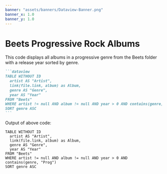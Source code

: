 ```yaml
---
banner: "assets/banners/Dataview-Banner.png"
banner_x: 1.0
banner_y: 1.0
---
```


# Beets Progressive Rock Albums

This code displays all albums in a progressive genre from the Beets folder with a release year sorted by genre.

````markdown
```dataview
TABLE WITHOUT ID
  artist AS "Artist",
  link(file.link, album) as Album,
  genre AS "Genre",
  year AS "Year"
FROM "Beets"
WHERE artist != null AND album != null AND year > 0 AND contains(genre, "Prog")
SORT genre ASC
```
````

Output of above code:

```dataview
TABLE WITHOUT ID
  artist AS "Artist",
  link(file.link, album) as Album,
  genre AS "Genre",
  year AS "Year"
FROM "Beets"
WHERE artist != null AND album != null AND year > 0 AND contains(genre, "Prog")
SORT genre ASC
```
